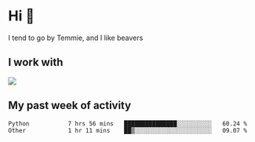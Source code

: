 <h1 align="left">Hi 👋</h1>

<p>I tend to go by Temmie, and I like beavers</p>

<h2 align="left">I work with</h2>

<div align=left>
  <img src="https://skillicons.dev/icons?i=py,godot,javascript,css,html,linux,git,blender,bash,vscode,&theme=dark">
</div>


<h2 align="left">My past week of activity</h2>

<!--START_SECTION:waka-->

```text
Python           7 hrs 56 mins   ███████████████░░░░░░░░░░   60.24 %
Other            1 hr 11 mins    ██▒░░░░░░░░░░░░░░░░░░░░░░   09.07 %
```

<!--END_SECTION:waka-->
